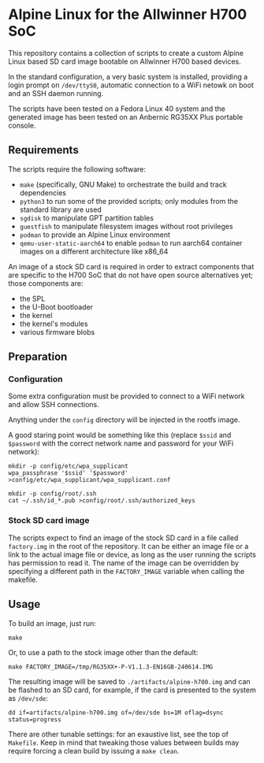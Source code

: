 # Alpine Linux for the Allwinner H700 SoC

This repository contains a collection of scripts to create a custom Alpine
Linux based SD card image bootable on Allwinner H700 based devices.

In the standard configuration, a very basic system is installed, providing
a login prompt on `/dev/ttyS0`, automatic connection to a WiFi netowk on boot
and an SSH daemon running.

The scripts have been tested on a Fedora Linux 40 system and the generated
image has been tested on an Anbernic RG35XX Plus portable console.

## Requirements

The scripts require the following software:

- `make` (specifically, GNU Make) to orchestrate the build and track dependencies
- `python3` to run some of the provided scripts; only modules from the standard
  library are used
- `sgdisk` to manipulate GPT partition tables
- `guestfish` to manipulate filesystem images without root privileges
- `podman` to provide an Alpine Linux environment
- `qemu-user-static-aarch64` to enable `podman` to run aarch64 container
  images on a different architecture like x86_64

An image of a stock SD card is required in order to extract components that are
specific to the H700 SoC that do not have open source alternatives yet; those
components are:

- the SPL
- the U-Boot bootloader
- the kernel
- the kernel's modules
- various firmware blobs

## Preparation

### Configuration

Some extra configuration must be provided to connect to a WiFi network and
allow SSH connections.

Anything under the `config` directory will be injected in the rootfs image.

A good staring point would be something like this (replace `$ssid` and
`$password` with the correct network name and password for your WiFi network):

```shell
mkdir -p config/etc/wpa_supplicant
wpa_passphrase '$ssid' '$password' >config/etc/wpa_supplicant/wpa_supplicant.conf

mkdir -p config/root/.ssh
cat ~/.ssh/id_*.pub >config/root/.ssh/authorized_keys
```

### Stock SD card image

The scripts expect to find an image of the stock SD card in a file called
`factory.img` in the root of the repository. It can be either an image file or
a link to the actual image file or device, as long as the user running the
scripts has permission to read it. The name of the image can be overridden by
specifying a different path in the `FACTORY_IMAGE` variable when calling the
makefile.

## Usage

To build an image, just run:

```shell
make
```

Or, to use a path to the stock image other than the default:

```shell
make FACTORY_IMAGE=/tmp/RG35XX+-P-V1.1.3-EN16GB-240614.IMG
```

The resulting image will be saved to `./artifacts/alpine-h700.img` and can be
flashed to an SD card, for example, if the card is presented to the system as
`/dev/sde`:

```shell
dd if=artifacts/alpine-h700.img of=/dev/sde bs=1M oflag=dsync status=progress
```

There are other tunable settings: for an exaustive list, see the top of
`Makefile`. Keep in mind that tweaking those values between builds may require
forcing a clean build by issuing a `make clean`.
